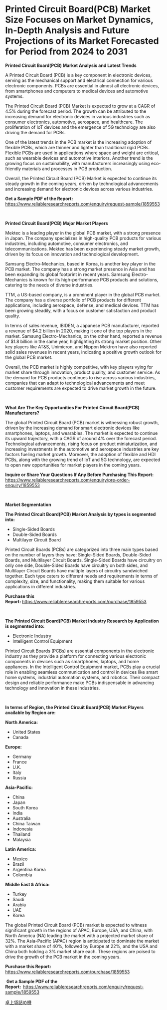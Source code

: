 <p><h1>Printed Circuit Board(PCB) Market Size Focuses on Market Dynamics, In-Depth Analysis and Future Projections of its Market Forecasted for Period from 2024 to 2031</h1></p><p><strong>Printed Circuit Board(PCB) Market Analysis and Latest Trends</strong></p>
<p><p>A Printed Circuit Board (PCB) is a key component in electronic devices, serving as the mechanical support and electrical connection for various electronic components. PCBs are essential in almost all electronic devices, from smartphones and computers to medical devices and automotive systems.</p><p>The Printed Circuit Board (PCB) Market is expected to grow at a CAGR of 4.5% during the forecast period. The growth can be attributed to the increasing demand for electronic devices in various industries such as consumer electronics, automotive, aerospace, and healthcare. The proliferation of IoT devices and the emergence of 5G technology are also driving the demand for PCBs.</p><p>One of the latest trends in the PCB market is the increasing adoption of flexible PCBs, which are thinner and lighter than traditional rigid PCBs. Flexible PCBs are used in applications where space and weight are critical, such as wearable devices and automotive interiors. Another trend is the growing focus on sustainability, with manufacturers increasingly using eco-friendly materials and processes in PCB production.</p><p>Overall, the Printed Circuit Board (PCB) Market is expected to continue its steady growth in the coming years, driven by technological advancements and increasing demand for electronic devices across various industries.</p></p>
<p><strong>Get a Sample PDF of the Report:&nbsp;</strong> <a href="https://www.reliableresearchreports.com/enquiry/request-sample/1859553">https://www.reliableresearchreports.com/enquiry/request-sample/1859553</a></p>
<p>&nbsp;</p>
<p><strong>Printed Circuit Board(PCB) Major Market Players</strong></p>
<p><p>Mektec is a leading player in the global PCB market, with a strong presence in Japan. The company specializes in high-quality PCB products for various industries, including automotive, consumer electronics, and telecommunications. Mektec has been experiencing steady market growth, driven by its focus on innovation and technological development.</p><p>Samsung Electro-Mechanics, based in Korea, is another key player in the PCB market. The company has a strong market presence in Asia and has been expanding its global footprint in recent years. Samsung Electro-Mechanics is known for its high-performance PCB products and solutions, catering to the needs of diverse industries.</p><p>TTM, a US-based company, is a prominent player in the global PCB market. The company has a diverse portfolio of PCB products for different applications, including aerospace, defense, and medical devices. TTM has been growing steadily, with a focus on customer satisfaction and product quality.</p><p>In terms of sales revenue, IBIDEN, a Japanese PCB manufacturer, reported a revenue of $4.2 billion in 2020, making it one of the top players in the market. Samsung Electro-Mechanics, on the other hand, reported a revenue of $1.8 billion in the same year, highlighting its strong market position. Other key players like AT&S, Unimicron, and Nippon Mektron have also reported solid sales revenues in recent years, indicating a positive growth outlook for the global PCB market.</p><p>Overall, the PCB market is highly competitive, with key players vying for market share through innovation, product quality, and customer service. As the demand for PCB products continues to rise across various industries, companies that can adapt to technological advancements and meet customer requirements are expected to drive market growth in the future.</p></p>
<p>&nbsp;</p>
<p><strong>What Are The Key Opportunities For Printed Circuit Board(PCB) Manufacturers?</strong></p>
<p><p>The global Printed Circuit Board (PCB) market is witnessing robust growth, driven by the increasing demand for smart electronic devices like smartphones, laptops, and wearables. The market is expected to continue its upward trajectory, with a CAGR of around 4% over the forecast period. Technological advancements, rising focus on product miniaturization, and increasing investments in the automotive and aerospace industries are key factors fueling market growth. Moreover, the adoption of flexible and HDI PCBs, along with the growing trend of IoT and 5G technology, are expected to open new opportunities for market players in the coming years.</p></p>
<p><strong>Inquire or Share Your Questions If Any Before Purchasing This Report:</strong> <a href="https://www.reliableresearchreports.com/enquiry/pre-order-enquiry/1859553">https://www.reliableresearchreports.com/enquiry/pre-order-enquiry/1859553</a></p>
<p>&nbsp;</p>
<p><strong>Market Segmentation</strong></p>
<p><strong>The Printed Circuit Board(PCB) Market Analysis by types is segmented into:</strong></p>
<p><ul><li>Single-Sided Boards</li><li>Double-Sided Boards</li><li>Multilayer Circuit Board</li></ul></p>
<p><p>Printed Circuit Boards (PCBs) are categorized into three main types based on the number of layers they have: Single-Sided Boards, Double-Sided Boards, and Multilayer Circuit Boards. Single-Sided Boards have circuitry on only one side, Double-Sided Boards have circuitry on both sides, and Multilayer Circuit Boards have multiple layers of circuitry sandwiched together. Each type caters to different needs and requirements in terms of complexity, size, and functionality, making them suitable for various applications in different industries.</p></p>
<p><strong>Purchase this Report:&nbsp;</strong><a href="https://www.reliableresearchreports.com/purchase/1859553">https://www.reliableresearchreports.com/purchase/1859553</a></p>
<p>&nbsp;</p>
<p><strong>The Printed Circuit Board(PCB) Market Industry Research by Application is segmented into:</strong></p>
<p><ul><li>Electronic Industry</li><li>Intelligent Control Equipment</li></ul></p>
<p><p>Printed Circuit Boards (PCBs) are essential components in the electronic industry as they provide a platform for connecting various electronic components in devices such as smartphones, laptops, and home appliances. In the Intelligent Control Equipment market, PCBs play a crucial role in enabling seamless communication and control in devices like smart home systems, industrial automation systems, and robotics. Their compact design and reliable performance make PCBs indispensable in advancing technology and innovation in these industries.</p></p>
<p>&nbsp;</p>
<p><strong>In terms of Region, the Printed Circuit Board(PCB) Market Players available by Region are:</strong></p>
<p>
    <p> <strong> North America: </strong>
        <ul>
            <li>United States</li>
            <li>Canada</li>
        </ul>
        </p> 
    <p> <strong> Europe: </strong>
        <ul>
            <li>Germany</li>
            <li>France</li>
            <li>U.K.</li>
            <li>Italy</li>
            <li>Russia</li>
        </ul>
        </p> 
    <p> <strong> Asia-Pacific: </strong>
        <ul>
            <li>China</li>
            <li>Japan</li>
            <li>South Korea</li>
            <li>India</li>
            <li>Australia</li>
            <li>China Taiwan</li>
            <li>Indonesia</li>
            <li>Thailand</li>
            <li>Malaysia</li>
        </ul>
        </p> 
    <p> <strong> Latin America: </strong>
        <ul>
            <li>Mexico</li>
            <li>Brazil</li>
            <li>Argentina Korea</li>
            <li>Colombia</li>
        </ul>
        </p> 
    <p> <strong> Middle East & Africa: </strong>
        <ul>
            <li>Turkey</li>
            <li>Saudi</li>
            <li>Arabia</li>
            <li>UAE</li>
            <li>Korea</li>
        </ul>
    </p>
    </p>
<p><p>The global Printed Circuit Board (PCB) market is expected to witness significant growth in the regions of APAC, Europe, USA, and China, with North America (NA) leading the market with a projected market share of 32%. The Asia-Pacific (APAC) region is anticipated to dominate the market with a market share of 40%, followed by Europe at 22%, and the USA and China both holding a 3% market share each. These regions are poised to drive the growth of the PCB market in the coming years.</p></p>
<p><strong>Purchase this Report: </strong><a href="https://www.reliableresearchreports.com/purchase/1859553">https://www.reliableresearchreports.com/purchase/1859553</a></p>
<p>&nbsp;<strong>Get a Sample PDF of the Report:&nbsp;&nbsp;</strong><a href="https://www.reliableresearchreports.com/enquiry/request-sample/1859553">https://www.reliableresearchreports.com/enquiry/request-sample/1859553</a></p>
<p><strong></strong></p>
<p><p><a href="https://github.com/lababdou/Market-Research-Report-List-3/blob/main/296784413685.md">卓上袋詰め機</a></p></p>